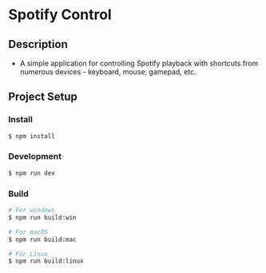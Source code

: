 # Spotify Control

## Description
 - A simple application for controlling Spotify playback with shortcuts from numerous devices - keyboard, mouse, gamepad, etc.

## Project Setup

### Install

```bash
$ npm install
```

### Development

```bash
$ npm run dev
```

### Build

```bash
# For windows
$ npm run build:win

# For macOS
$ npm run build:mac

# For Linux
$ npm run build:linux
```
